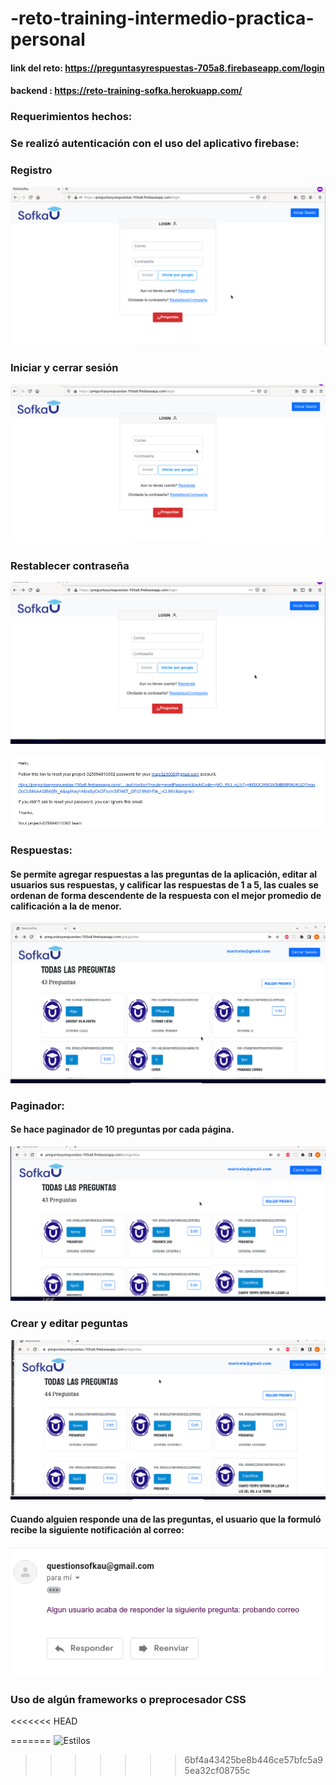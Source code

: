 # -reto-training-intermedio-practica-personal
#### link del reto: https://preguntasyrespuestas-705a8.firebaseapp.com/login
#### backend : https://reto-training-sofka.herokuapp.com/
### Requerimientos hechos:

### Se realizó autenticación con el uso del aplicativo firebase:
### Registro

![](autenticacion.gif)

### Iniciar y cerrar sesión

![](autenticacion2.gif.gif)

### Restablecer contraseña

![](contrasenna.gif)

![img.png](img.png)

### Respuestas:
#### Se permite agregar respuestas a las preguntas de la aplicación, editar al usuarios sus respuestas, y calificar las respuestas de 1 a 5, las cuales se ordenan de forma descendente de la respuesta con el mejor promedio de calificación a la de menor.

![](respuestas.gif)

### Paginador:

#### Se hace paginador de  10 preguntas por cada  página.

![](paginador.gif)

### Crear y editar peguntas

![](pregunta.gif)

####  Cuando alguien responde una de las preguntas, el usuario que la formuló recibe la siguiente notificación al correo:
![img_1.png](img_1.png)

### Uso de algún frameworks o preprocesador CSS
<<<<<<< HEAD

=======
<img width="960" alt="Estilos" src="https://user-images.githubusercontent.com/103125129/173374591-187ff30d-a5dc-41b1-808d-edee6d4cecb1.png">
>>>>>>> 6bf4a43425be8b446ce57bfc5a95ea32cf08755c






